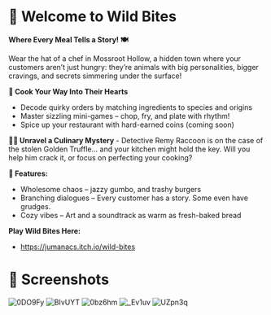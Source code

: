 
# 🐾 Welcome to Wild Bites 
**Where Every Meal Tells a Story! 🍽️**

Wear the hat of a chef in Mossroot Hollow, a hidden town where your customers aren’t just hungry: they’re animals with big personalities, bigger cravings, and secrets simmering under the surface!

**🍳 Cook Your Way Into Their Hearts**
- Decode quirky orders by matching ingredients to species and origins
- Master sizzling mini-games – chop, fry, and plate with rhythm!
- Spice up your restaurant with hard-earned coins (coming soon)

**🕵️‍♂️ Unravel a Culinary Mystery** - Detective Remy Raccoon is on the case of the stolen Golden Truffle... and your kitchen might hold the key. Will you help him crack it, or focus on perfecting your cooking?

**🌟 Features:**
- Wholesome chaos – jazzy gumbo, and trashy burgers
- Branching dialogues – Every customer has a story. Some even have grudges.
- Cozy vibes – Art and a soundtrack as warm as fresh-baked bread

**Play Wild Bites Here:**
- https://jumanacs.itch.io/wild-bites

# 🍜 Screenshots 
![0DO9Fy](https://github.com/user-attachments/assets/ba283212-8eb1-49ea-948a-8d820ba8e890)
![BIvUYT](https://github.com/user-attachments/assets/5520c33a-0fe3-484c-ae08-fdc2c76e5cf9)
![0bz6hm](https://github.com/user-attachments/assets/137b4fd1-003c-4033-9903-6384893e5baa)
![_Ev1uv](https://github.com/user-attachments/assets/2c3356c4-8571-448d-a5e8-bc64b76356c7)
![UZpn3q](https://github.com/user-attachments/assets/756575fb-ce2d-42bd-b453-ea5f89c3035a)
